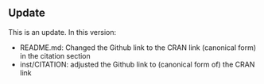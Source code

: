 ## Update
This is an update. In this version:
- README.md: Changed the Github link to the CRAN link (canonical form) in the citation section
- inst/CITATION: adjusted the Github link to (canonical form of) the CRAN link

